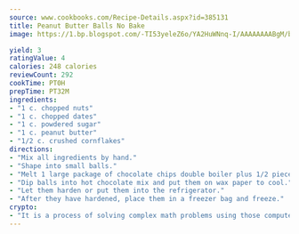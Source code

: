 ```yaml
---
source: www.cookbooks.com/Recipe-Details.aspx?id=385131
title: Peanut Butter Balls No Bake
image: https://1.bp.blogspot.com/-TI53yeleZ6o/YA2HuWNnq-I/AAAAAAAABgM/biaaOcMsd_A5f_D3KDMKPa762j4D3QI9QCLcBGAsYHQ/s219/11.png

yield: 3
ratingValue: 4
calories: 248 calories
reviewCount: 292
cookTime: PT0H
prepTime: PT32M
ingredients:
- "1 c. chopped nuts"
- "1 c. chopped dates"
- "1 c. powdered sugar"
- "1 c. peanut butter"
- "1/2 c. crushed cornflakes"
directions:
- "Mix all ingredients by hand."
- "Shape into small balls."
- "Melt 1 large package of chocolate chips double boiler plus 1/2 piece of paraffin wax."
- "Dip balls into hot chocolate mix and put them on wax paper to cool."
- "Let them harden or put them into the refrigerator."
- "After they have hardened, place them in a freezer bag and freeze."
crypto:
- "It is a process of solving complex math problems using those computers which run bitcoin software."
---
```

